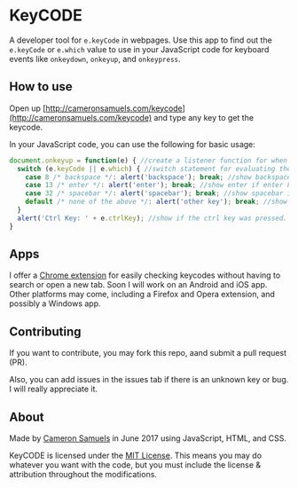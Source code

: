 # KeyCODE
A developer tool for `e.keyCode` in webpages. Use this app to find out the `e.keyCode` or `e.which` value to use in your JavaScript code for keyboard events like `onkeydown`, `onkeyup`, and `onkeypress`.

## How to use
Open up [http://cameronsamuels.com/keycode](http://cameronsamuels.com/keycode) and type any key to get the keycode.

In your JavaScript code, you can use the following for basic usage:

```javascript
document.onkeyup = function(e) { //create a listener function for when a key is lifted up
  switch (e.keyCode || e.which) { //switch statement for evaluating the keyCode
    case 8 /* backspace */: alert('backspace'); break; //show backspace if back key was pressed
    case 13 /* enter */: alert('enter'); break; //show enter if enter key was pressed
    case 32 /* spacebar */: alert('spacebar'); break; //show spacebar if spacebar key was pressed
    default /* none of the above */: alert('other key'); break; //show other key if none of the above
  }
  alert('Ctrl Key: ' + e.ctrlKey); //show if the ctrl key was pressed. Also other modifiers can be e.altKey; e.shiftKey; e.metaKey;
}
```
## Apps
I offer a [Chrome extension](https://goo.gl/eQfc6p) for easily checking keycodes without having to search or open a new tab. Soon I will work on an Android and iOS app. Other platforms may come, including a Firefox and Opera extension, and possibly a Windows app.

## Contributing
If you want to contribute, you may fork this repo, aand submit a pull request (PR).

Also, you can add issues in the issues tab if there is an unknown key or bug. I will really appreciate it.

## About
Made by [Cameron Samuels](http://cameronsamuels.com) in June 2017 using JavaScript, HTML, and CSS.

KeyCODE is licensed under the [MIT License](LICENSE). This means you may do whatever you want with the code, but you must include the license & attribution throughout the modifications.
